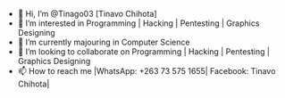 - 👋 Hi, I’m @Tinago03 [Tinavo Chihota]
- 👀 I’m interested in Programming | Hacking | Pentesting | Graphics Designing 
- 🌱 I’m currently majouring in Computer Science
- 💞️ I’m looking to collaborate on Programming | Hacking | Pentesting | Graphics Designing
- 📫 How to reach me |WhatsApp: +263 73 575 1655| Facebook: Tinavo Chihota|

<!---
Tinago03/Tinago03 is a ✨ special ✨ repository because its `README.md` (this file) appears on your GitHub profile.
You can click the Preview link to take a look at your changes.
--->
